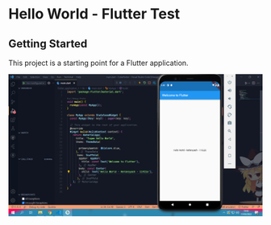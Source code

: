# Hello World - Flutter Test


## Getting Started

This project is a starting point for a Flutter application.

<img src="/deploy.png" alt="Tampilan Program">

